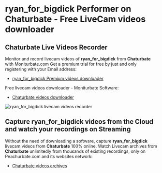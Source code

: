 # ryan_for_bigdick Performer on Chaturbate - Free LiveCam videos downloader

## Chaturbate Live Videos Recorder

Monitor and record livecam videos of **ryan_for_bigdick** from **Chaturbate** with Moniturbate.com
Get a premium trial for free by just and only registering with your Email address:
* [ryan_for_bigdick Premium videos downloader](https://moniturbate.com/request-demo-licence-key.html)

Free livecam videos downloader - Moniturbate Software:
* [Chaturbate videos downloader](https://moniturbate.com/moniturbate-download-software.html)

![ryan_for_bigdick livecam videos recorder](https://peachurnet.com/templates/moniturbate-software.png)


## Capture ryan_for_bigdick videos from the Cloud and watch your recordings on Streaming

Without the need of downloading a software, capture **ryan_for_bigdick** livecam videos from **Chaturbate** 100% online.
Watch Livecam archives from **Chaturbate** unlimitedly from thousands of existing recordings, only on Peachurbate.com and its websites network:
* [Chaturbate videos archives](https://peachurnet.com/)